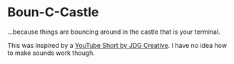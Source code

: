 # Boun-C-Castle

...because things are bouncing around in the castle that is your terminal.

This was inspired by a [YouTube Short by JDG Creative](https://youtube.com/shorts/69EjodNRwwk?si=Djj_fFbVtmqmQzZv). I have no idea how to make sounds work though.
